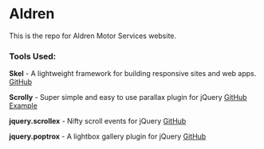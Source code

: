 # Aldren

This is the repo for Aldren Motor Services website.

### Tools Used:

**Skel** - A lightweight framework for building responsive sites and web apps. [GitHub](http://skel.io/)

**Scrolly** - Super simple and easy to use parallax plugin for jQuery [GitHub](https://github.com/Victa/scrolly) [Example](http://lab.victorcoulon.fr/javascript/scrolly/)

**jquery.scrollex** - Nifty scroll events for jQuery [GitHub](https://github.com/n33/jquery.scrollex)

**jquery.poptrox** - A lightbox gallery plugin for jQuery [GitHub](https://github.com/n33/jquery.poptrox)



